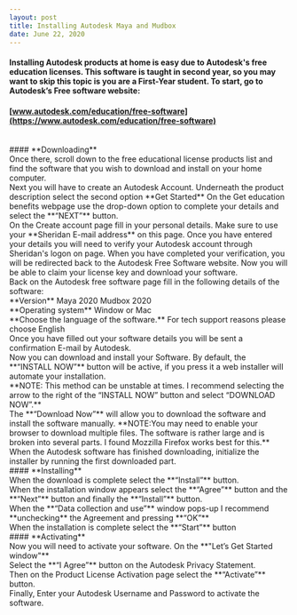 ```yaml
---
layout: post
title: Installing Autodesk Maya and Mudbox
date: June 22, 2020
--- 
```

#### Installing Autodesk products at home is easy due to Autodesk's free education licenses.  This software is taught in second year, so you may want to skip this topic is you are a First-Year student. To start, go to Autodesk’s Free software website:  
#### [www.autodesk.com/education/free-software](https://www.autodesk.com/education/free-software) 
<br>
#### **Downloading** 
<br>
Once there, scroll down to the free educational license products list and find the software that you wish to download and install on your home computer.
<br>
Next you will have to create an Autodesk Account. Underneath the product description select the second option **Get Started** 
On the Get education benefits webpage use the drop-down option to complete your details and select the **“NEXT”** button.   
<br>
On the Create account page fill in your personal details.  Make sure to use your **Sheridan E-mail address** on this page.  Once you have entered your details you will need to verify your Autodesk account through Sheridan's logon on page.  When you have completed your verification, you will be redirected back to the Autodesk Free Software website. Now you will be able to claim your license key and download your software.  
<br>
Back on the Autodesk free software page fill in the following details of the software:  
<br>
    **Version**   
    Maya 2020  
    Mudbox 2020  
    <br>
    **Operating system**  
    Window or Mac  
    <br>
    **Choose the language of the software.**   
    For tech support reasons please choose English  
<br>
Once you have filled out your software details you will be sent a confirmation E-mail by Autodesk.      
<br>
Now you can download and install your Software.  By default, the **“INSTALL NOW”** button will be active, if you press it a web installer will automate your installation.     
<br>
**NOTE: This method can be unstable at times.  I recommend selecting the arrow to the right of the “INSTALL NOW” button and select “DOWNLOAD NOW”.**  

<br>
The **“Download Now”** will allow you to download the software and install the software manually.   
**NOTE:You may need to enable your browser to download multiple files. The software is rather large and is broken into several parts. I found Mozzilla Firefox works best for this.** 
<br>
When the Autodesk software has finished downloading, initialize the installer by running the first downloaded part.    
<br>
#### **Installing**   
<br>
When the download is complete select the **“Install”** button.   
<br>
When the installation window appears select the **“Agree”** button and the **“Next”** button and finally the **“Install”** button.    
<br>
When the **“Data collection and use”** window pops-up I recommend **unchecking** the Agreement and pressing **“OK”**    
<br>
When the installation is complete select the **“Start”** button   
<br>
#### **Activating**    
<br>
Now you will need to activate your software.  
On the **"Let’s Get Started window"**  
<br>
Select the **“I Agree”** button on the Autodesk Privacy Statement.    
<br>
Then on the Product License Activation page select the **“Activate”** button.   
<br>
Finally, Enter your Autodesk Username and Password to activate the software.     


